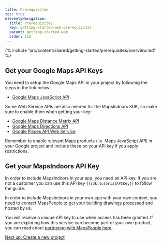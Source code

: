 ```yaml
---
title: Prerequisites
toc: true
eleventyNavigation:
  title: Prerequisites
  key: getting-started-web-prerequisites
  parent: getting-started-web
  order: 110
---
```


<!-- Overview -->
{% include "src/content/shared/getting-started/prerequisites/overview.md" %}

## Get your Google Maps API Keys

You need to setup the Google Maps API in your project by following the steps in the link below:

* [Google Maps JavaScript API](https://developers.google.com/maps/documentation/javascript/get-api-key)

Some Web Service APIs are also needed for the MapsIndoors SDK, so make sure to enable them when getting your key:

* [Google Maps Distance Matrix API](https://developers.google.com/maps/documentation/distance-matrix/start)
* [Google Maps Directions API](https://developers.google.com/maps/documentation/directions/start)
* [Google Places API Web Service](https://developers.google.com/places/web-service/intro)

Remember to enable relevant Maps products (i.e. Maps JavaScript API) in your Google project and include these on your API key if you apply restrictions.

## Get your MapsIndoors API Key

In order to include MapsIndoors in your app, you need an API key. If you are not a customer you can use this API key `{{sdk.tutorialAPIKey}}` to follow the guide.

In order to include MapsIndoors in your own app with your own content, you need to [contact MapsPeople](https://resources.mapspeople.com/contact-us) to get your building drawings processed and hosted by us.

You will receive a unique API key to use when access has been granted. If you are exploring how this service can become part of your own product, you can read about [partnering with MapsPeople here](https://www.mapspeople.com/become-a-partner).

<p class="next-article"><a class="mi-button mi-button--outline" href="{{ site.url }}/content/getting-started/web/new-project/">Next up: Create a new project</a>
